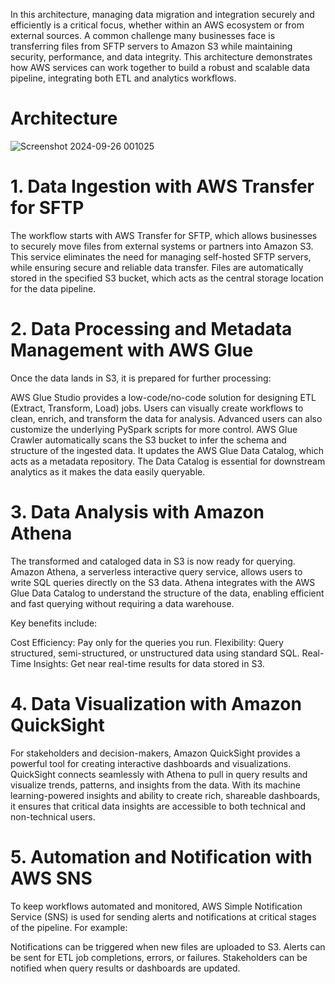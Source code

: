 In this architecture, managing data migration and integration securely and efficiently is a critical focus, whether within an AWS ecosystem or from external sources. A common challenge many businesses face is transferring files from SFTP servers to Amazon S3 while maintaining security, performance, and data integrity. This architecture demonstrates how AWS services can work together to build a robust and scalable data pipeline, integrating both ETL and analytics workflows.

# Architecture 
![Screenshot 2024-09-26 001025](https://github.com/user-attachments/assets/2c3e1a62-a2a9-4d4d-8417-ff672f63dba5)

# 1. Data Ingestion with AWS Transfer for SFTP
The workflow starts with AWS Transfer for SFTP, which allows businesses to securely move files from external systems or partners into Amazon S3. This service eliminates the need for managing self-hosted SFTP servers, while ensuring secure and reliable data transfer. Files are automatically stored in the specified S3 bucket, which acts as the central storage location for the data pipeline.

# 2. Data Processing and Metadata Management with AWS Glue
Once the data lands in S3, it is prepared for further processing:

AWS Glue Studio provides a low-code/no-code solution for designing ETL (Extract, Transform, Load) jobs. Users can visually create workflows to clean, enrich, and transform the data for analysis. Advanced users can also customize the underlying PySpark scripts for more control.
AWS Glue Crawler automatically scans the S3 bucket to infer the schema and structure of the ingested data. It updates the AWS Glue Data Catalog, which acts as a metadata repository. The Data Catalog is essential for downstream analytics as it makes the data easily queryable.
# 3. Data Analysis with Amazon Athena
The transformed and cataloged data in S3 is now ready for querying. Amazon Athena, a serverless interactive query service, allows users to write SQL queries directly on the S3 data. Athena integrates with the AWS Glue Data Catalog to understand the structure of the data, enabling efficient and fast querying without requiring a data warehouse.

Key benefits include:

Cost Efficiency: Pay only for the queries you run.
Flexibility: Query structured, semi-structured, or unstructured data using standard SQL.
Real-Time Insights: Get near real-time results for data stored in S3.
# 4. Data Visualization with Amazon QuickSight
For stakeholders and decision-makers, Amazon QuickSight provides a powerful tool for creating interactive dashboards and visualizations. QuickSight connects seamlessly with Athena to pull in query results and visualize trends, patterns, and insights from the data. With its machine learning-powered insights and ability to create rich, shareable dashboards, it ensures that critical data insights are accessible to both technical and non-technical users.

# 5. Automation and Notification with AWS SNS
To keep workflows automated and monitored, AWS Simple Notification Service (SNS) is used for sending alerts and notifications at critical stages of the pipeline. For example:

Notifications can be triggered when new files are uploaded to S3.
Alerts can be sent for ETL job completions, errors, or failures.
Stakeholders can be notified when query results or dashboards are updated.
